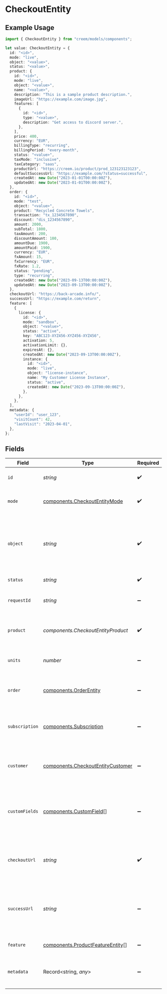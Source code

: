 # CheckoutEntity

## Example Usage

```typescript
import { CheckoutEntity } from "creem/models/components";

let value: CheckoutEntity = {
  id: "<id>",
  mode: "live",
  object: "<value>",
  status: "<value>",
  product: {
    id: "<id>",
    mode: "live",
    object: "<value>",
    name: "<value>",
    description: "This is a sample product description.",
    imageUrl: "https://example.com/image.jpg",
    features: [
      {
        id: "<id>",
        type: "<value>",
        description: "Get access to discord server.",
      },
    ],
    price: 400,
    currency: "EUR",
    billingType: "recurring",
    billingPeriod: "every-month",
    status: "<value>",
    taxMode: "inclusive",
    taxCategory: "saas",
    productUrl: "https://creem.io/product/prod_123123123123",
    defaultSuccessUrl: "https://example.com/?status=successful",
    createdAt: new Date("2023-01-01T00:00:00Z"),
    updatedAt: new Date("2023-01-01T00:00:00Z"),
  },
  order: {
    id: "<id>",
    mode: "test",
    object: "<value>",
    product: "Recycled Concrete Towels",
    transaction: "tx_1234567890",
    discount: "dis_1234567890",
    amount: 2000,
    subTotal: 1800,
    taxAmount: 200,
    discountAmount: 100,
    amountDue: 1900,
    amountPaid: 1900,
    currency: "EUR",
    fxAmount: 15,
    fxCurrency: "EUR",
    fxRate: 1.2,
    status: "pending",
    type: "recurring",
    createdAt: new Date("2023-09-13T00:00:00Z"),
    updatedAt: new Date("2023-09-13T00:00:00Z"),
  },
  checkoutUrl: "https://back-arcade.info/",
  successUrl: "https://example.com/return",
  feature: [
    {
      license: {
        id: "<id>",
        mode: "sandbox",
        object: "<value>",
        status: "active",
        key: "ABC123-XYZ456-XYZ456-XYZ456",
        activation: 5,
        activationLimit: {},
        expiresAt: {},
        createdAt: new Date("2023-09-13T00:00:00Z"),
        instance: {
          id: "<id>",
          mode: "live",
          object: "license-instance",
          name: "My Customer License Instance",
          status: "active",
          createdAt: new Date("2023-09-13T00:00:00Z"),
        },
      },
    },
  ],
  metadata: {
    "userId": "user_123",
    "visitCount": 42,
    "lastVisit": "2023-04-01",
  },
};
```

## Fields

| Field                                                                                  | Type                                                                                   | Required                                                                               | Description                                                                            | Example                                                                                |
| -------------------------------------------------------------------------------------- | -------------------------------------------------------------------------------------- | -------------------------------------------------------------------------------------- | -------------------------------------------------------------------------------------- | -------------------------------------------------------------------------------------- |
| `id`                                                                                   | *string*                                                                               | :heavy_check_mark:                                                                     | Unique identifier for the object.                                                      |                                                                                        |
| `mode`                                                                                 | [components.CheckoutEntityMode](../../models/components/checkoutentitymode.md)         | :heavy_check_mark:                                                                     | String representing the environment.                                                   |                                                                                        |
| `object`                                                                               | *string*                                                                               | :heavy_check_mark:                                                                     | String representing the object's type. Objects of the same type share the same value.  |                                                                                        |
| `status`                                                                               | *string*                                                                               | :heavy_check_mark:                                                                     | Status of the checkout.                                                                |                                                                                        |
| `requestId`                                                                            | *string*                                                                               | :heavy_minus_sign:                                                                     | Identify and track each checkout request.                                              |                                                                                        |
| `product`                                                                              | *components.CheckoutEntityProduct*                                                     | :heavy_check_mark:                                                                     | The product associated with the checkout session.                                      |                                                                                        |
| `units`                                                                                | *number*                                                                               | :heavy_minus_sign:                                                                     | The number of units for the of the product.                                            |                                                                                        |
| `order`                                                                                | [components.OrderEntity](../../models/components/orderentity.md)                       | :heavy_minus_sign:                                                                     | The order associated with the checkout session.                                        |                                                                                        |
| `subscription`                                                                         | [components.Subscription](../../models/components/subscription.md)                     | :heavy_minus_sign:                                                                     | The subscription associated with the checkout session.                                 |                                                                                        |
| `customer`                                                                             | [components.CheckoutEntityCustomer](../../models/components/checkoutentitycustomer.md) | :heavy_minus_sign:                                                                     | The customer associated with the checkout session.                                     |                                                                                        |
| `customFields`                                                                         | [components.CustomField](../../models/components/customfield.md)[]                     | :heavy_minus_sign:                                                                     | Additional information collected from your customer during the checkout process.       |                                                                                        |
| `checkoutUrl`                                                                          | *string*                                                                               | :heavy_check_mark:                                                                     | The URL to which the customer will be redirected to complete the payment.              |                                                                                        |
| `successUrl`                                                                           | *string*                                                                               | :heavy_minus_sign:                                                                     | The URL to which the user will be redirected after the checkout process is completed.  | https://example.com/return                                                             |
| `feature`                                                                              | [components.ProductFeatureEntity](../../models/components/productfeatureentity.md)[]   | :heavy_minus_sign:                                                                     | Features issued for the order.                                                         |                                                                                        |
| `metadata`                                                                             | Record<string, *any*>                                                                  | :heavy_minus_sign:                                                                     | Metadata for the checkout in the form of key-value pairs                               | {<br/>"userId": "user_123",<br/>"visitCount": 42,<br/>"lastVisit": "2023-04-01"<br/>}  |